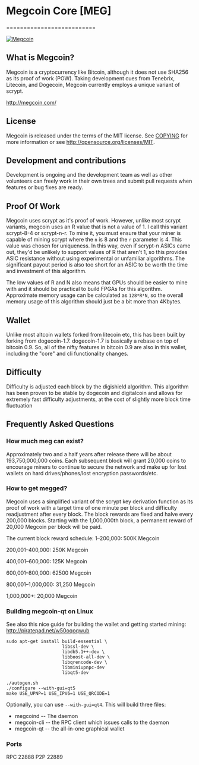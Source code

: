 # Megcoin Core [MEG]
==========================

[![Megcoin](http://i.imgur.com/TZhpOLN.png)](http://megcoin.com)

## What is Megcoin?
Megcoin is a cryptocurrency like Bitcoin, although it does not use SHA256 as its proof of work (POW). Taking development cues from Tenebrix, Litecoin, and Dogecoin, Megcoin currently employs a unique variant of scrypt.

http://megcoin.com/

## License
Megcoin is released under the terms of the MIT license. See [COPYING](COPYING)
for more information or see http://opensource.org/licenses/MIT.

## Development and contributions 
Development is ongoing and the development team as well as other volunteers can freely work in their own trees and submit pull requests when features or bug fixes are ready.

## Proof Of Work
Megcoin uses scrypt as it's proof of work. However, unlike most scrypt variants, megcoin uses an R value that is not a value of 1. I call this variant scrypt-8-4 or scrypt-n-r. To mine it, you must ensure that your miner is capable of mining scrypt where the `n` is 8 and the `r` parameter is 4. This value was chosen for uniqueness. In this way, even if scrypt-n ASICs came out, they'd be unlikely to support values of R that aren't 1, so this provides ASIC resistance without using experimental or unfamiliar algorithms. The significant payout period is also too short for an ASIC to be worth the time and investment of this algorithm. 

The low values of R and N also means that GPUs should be easier to mine with and it should be practical to build FPGAs for this algorithm. Approximate memory usage can be calculated as `128*R*N`, so the overall memory usage of this algorithm should just be a bit more than 4Kbytes. 

## Wallet
Unlike most altcoin wallets forked from litecoin etc, this has been built by forking from dogecoin-1.7. dogecoin-1.7 is basically a rebase on top of bitcoin 0.9. So, all of the nifty features in bitcoin 0.9 are also in this wallet, including the "core" and cli functionality changes.

## Difficulty
Difficulty is adjusted each block by the digishield algorithm. This algorithm has been proven to be stable by dogecoin and digitalcoin and allows for extremely fast difficulty adjustments, at the cost of slightly more block time fluctuation

## Frequently Asked Questions

### How much meg can exist?
Approximately two and a half years after release there will be about 193,750,000,000 coins.
Each subsequent block will grant 20,000 coins to encourage miners to continue to secure the network and make up for lost wallets on hard drives/phones/lost encryption passwords/etc.

### How to get megged? 
Megcoin uses a simplified variant of the scrypt key derivation function as its proof of work with a target time of one minute per block and difficulty readjustment after every block. The block rewards are fixed and halve every 200,000 blocks. Starting with the 1,000,000th block, a permanent reward of 20,000 Megcoin per block will be paid. 

The current block reward schedule:
1–200,000: 500K Megcoin 

200,001–400,000: 250K Megcoin

400,001–600,000: 125K Megcoin

600,001–800,000: 62500 Megcoin

800,001–1,000,000: 31,250 Megcoin

1,000,000+: 20,000 Megcoin


### Building megcoin-qt on Linux

See also this nice guide for building the wallet and getting started mining: http://piratepad.net/w50oqoqwub

    sudo apt-get install build-essential \
                         libssl-dev \
                         libdb5.1++-dev \
                         libboost-all-dev \
                         libqrencode-dev \
                         libminiupnpc-dev
                         libqt5-dev

    ./autogen.sh
    ./configure --with-gui=qt5
    make USE_UPNP=1 USE_IPV6=1 USE_QRCODE=1

Optionally, you can use `--with-gui=qt4`. This will build three files:

* megcoind -- The daemon
* megcoin-cli -- the RPC client which issues calls to the daemon
* megcoin-qt -- the all-in-one graphical wallet 


### Ports
RPC 22888
P2P 22889
